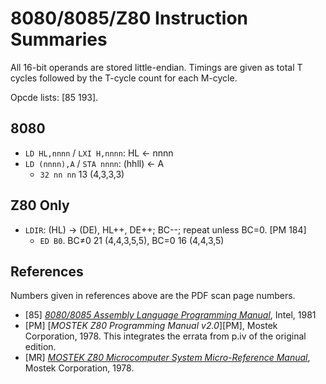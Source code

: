 8080/8085/Z80 Instruction Summaries
===================================

All 16-bit operands are stored little-endian. Timings are given as total T
cycles followed by the T-cycle count for each M-cycle.

Opcde lists: [85 193].


8080
----

- `LD HL,nnnn` / `LXI H,nnnn`: HL ← nnnn
- `LD (nnnn),A` / `STA nnnn`: (hhll) ← A
  - `32 nn nn` 13 (4,3,3,3)


Z80 Only
--------

- `LDIR`: (HL) → (DE), HL++, DE++; BC--; repeat unless BC=0. [PM 184]
  - `ED B0`. BC≠0 21 (4,4,3,5,5), BC=0 16 (4,4,3,5)


References
----------

Numbers given in references above are the PDF scan page numbers.

- \[85] [_8080/8085 Assembly Language Programming Manual_][85], Intel, 1981
- \[PM] [_MOSTEK Z80 Programming Manual v2.0_][PM], Mostek Corporation,
  1978. This integrates the errata from p.iv of the original edition.
- \[MR] [_MOSTEK Z80 Microcomputer System Micro-Reference Manual_][MR],
  Mostek Corporation, 1978.



<!-------------------------------------------------------------------->
[MR]: https://archive.org/stream/Mostek_Z80_Microcomputer_Micro-Reference_Manual_1978_Mostek_Corporation#page/n2/mode/1up
[85]: https://archive.org/stream/bitsavers_intelISISIssemblyLanguageProgrammingManualMay81_7150831#page/n4/mode/1up
